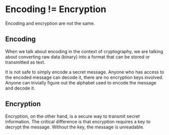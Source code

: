 # Encoding != Encryption

Encoding and encryption are not the same.

## Encoding

When we talk about encoding in the context of cryptography, we are talking about converting raw data (binary) into a format that can be stored or transmitted as text.

It is not safe to simply encode a secret message. Anyone who has access to the encoded message can decode it, there are no encryption keys involved. Anyone can trivially figure out the alphabet used to encode the message and decode it.

## Encryption

Encryption, on the other hand, is a secure way to transmit secret information. The critical difference is that encryption requires a key to decrypt the message. Without the key, the message is unreadable.
